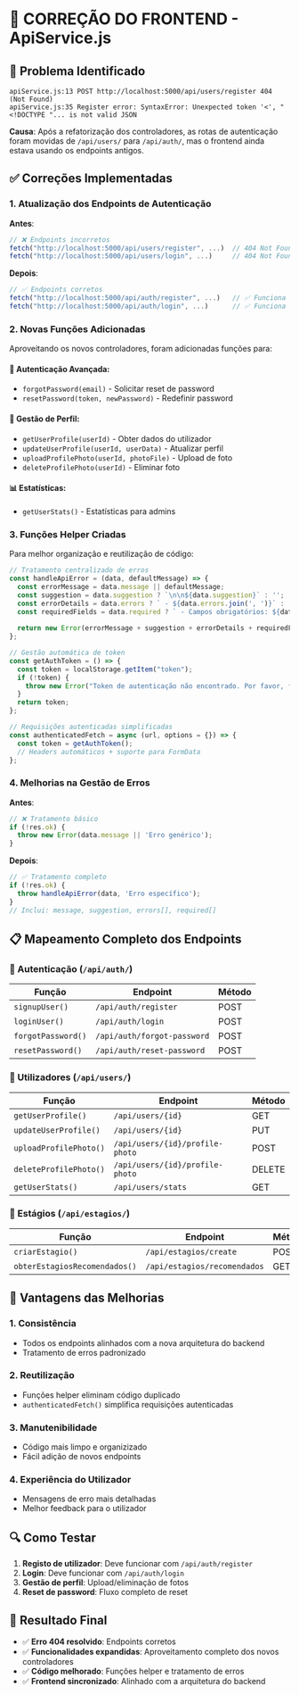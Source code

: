 # 🔧 CORREÇÃO DO FRONTEND - ApiService.js

## 🚨 Problema Identificado
```
apiService.js:13 POST http://localhost:5000/api/users/register 404 (Not Found)
apiService.js:35 Register error: SyntaxError: Unexpected token '<', "<!DOCTYPE "... is not valid JSON
```

**Causa**: Após a refatorização dos controladores, as rotas de autenticação foram movidas de `/api/users/` para `/api/auth/`, mas o frontend ainda estava usando os endpoints antigos.

## ✅ Correções Implementadas

### **1. Atualização dos Endpoints de Autenticação**
**Antes**:
```javascript
// ❌ Endpoints incorretos
fetch("http://localhost:5000/api/users/register", ...)  // 404 Not Found
fetch("http://localhost:5000/api/users/login", ...)     // 404 Not Found
```

**Depois**:
```javascript
// ✅ Endpoints corretos
fetch("http://localhost:5000/api/auth/register", ...)   // ✅ Funciona
fetch("http://localhost:5000/api/auth/login", ...)      // ✅ Funciona
```

### **2. Novas Funções Adicionadas**
Aproveitando os novos controladores, foram adicionadas funções para:

#### **🔐 Autenticação Avançada**:
- `forgotPassword(email)` - Solicitar reset de password
- `resetPassword(token, newPassword)` - Redefinir password

#### **👤 Gestão de Perfil**:
- `getUserProfile(userId)` - Obter dados do utilizador
- `updateUserProfile(userId, userData)` - Atualizar perfil
- `uploadProfilePhoto(userId, photoFile)` - Upload de foto
- `deleteProfilePhoto(userId)` - Eliminar foto

#### **📊 Estatísticas**:
- `getUserStats()` - Estatísticas para admins

### **3. Funções Helper Criadas**
Para melhor organização e reutilização de código:

```javascript
// Tratamento centralizado de erros
const handleApiError = (data, defaultMessage) => {
  const errorMessage = data.message || defaultMessage;
  const suggestion = data.suggestion ? `\n\n${data.suggestion}` : '';
  const errorDetails = data.errors ? ` - ${data.errors.join(', ')}` : '';
  const requiredFields = data.required ? ` - Campos obrigatórios: ${data.required.join(', ')}` : '';
  
  return new Error(errorMessage + suggestion + errorDetails + requiredFields);
};

// Gestão automática de token
const getAuthToken = () => {
  const token = localStorage.getItem("token");
  if (!token) {
    throw new Error("Token de autenticação não encontrado. Por favor, faça login novamente.");
  }
  return token;
};

// Requisições autenticadas simplificadas
const authenticatedFetch = async (url, options = {}) => {
  const token = getAuthToken();
  // Headers automáticos + suporte para FormData
};
```

### **4. Melhorias na Gestão de Erros**
**Antes**:
```javascript
// ❌ Tratamento básico
if (!res.ok) {
  throw new Error(data.message || 'Erro genérico');
}
```

**Depois**:
```javascript
// ✅ Tratamento completo
if (!res.ok) {
  throw handleApiError(data, 'Erro específico');
}
// Inclui: message, suggestion, errors[], required[]
```

## 📋 Mapeamento Completo dos Endpoints

### **🔐 Autenticação (`/api/auth/`)**
| Função | Endpoint | Método |
|--------|----------|---------|
| `signupUser()` | `/api/auth/register` | POST |
| `loginUser()` | `/api/auth/login` | POST |
| `forgotPassword()` | `/api/auth/forgot-password` | POST |
| `resetPassword()` | `/api/auth/reset-password` | POST |

### **👤 Utilizadores (`/api/users/`)**
| Função | Endpoint | Método |
|--------|----------|---------|
| `getUserProfile()` | `/api/users/{id}` | GET |
| `updateUserProfile()` | `/api/users/{id}` | PUT |
| `uploadProfilePhoto()` | `/api/users/{id}/profile-photo` | POST |
| `deleteProfilePhoto()` | `/api/users/{id}/profile-photo` | DELETE |
| `getUserStats()` | `/api/users/stats` | GET |

### **🎯 Estágios (`/api/estagios/`)**
| Função | Endpoint | Método |
|--------|----------|---------|
| `criarEstagio()` | `/api/estagios/create` | POST |
| `obterEstagiosRecomendados()` | `/api/estagios/recomendados` | GET |

## 🚀 Vantagens das Melhorias

### **1. Consistência**
- Todos os endpoints alinhados com a nova arquitetura do backend
- Tratamento de erros padronizado

### **2. Reutilização**
- Funções helper eliminam código duplicado
- `authenticatedFetch()` simplifica requisições autenticadas

### **3. Manutenibilidade**
- Código mais limpo e organizizado
- Fácil adição de novos endpoints

### **4. Experiência do Utilizador**
- Mensagens de erro mais detalhadas
- Melhor feedback para o utilizador

## 🔍 Como Testar

1. **Registo de utilizador**: Deve funcionar com `/api/auth/register`
2. **Login**: Deve funcionar com `/api/auth/login`
3. **Gestão de perfil**: Upload/eliminação de fotos
4. **Reset de password**: Fluxo completo de reset

## 🎯 Resultado Final
- ✅ **Erro 404 resolvido**: Endpoints corretos
- ✅ **Funcionalidades expandidas**: Aproveitamento completo dos novos controladores
- ✅ **Código melhorado**: Funções helper e tratamento de erros
- ✅ **Frontend sincronizado**: Alinhado com a arquitetura do backend
